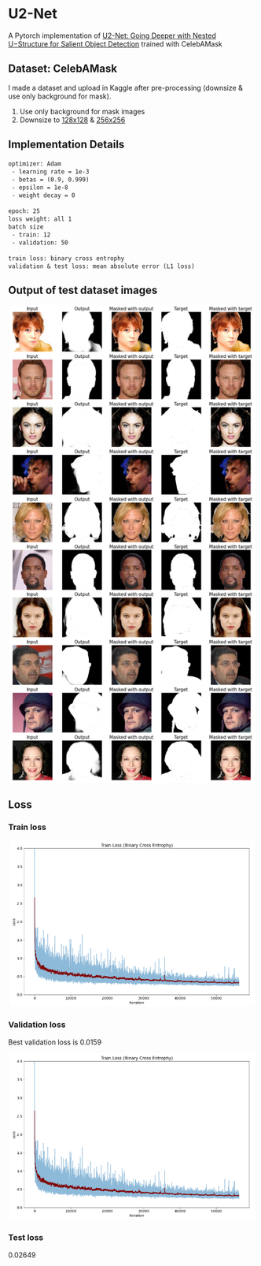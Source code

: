 # U2-Net
A Pytorch implementation of [U2-Net: Going Deeper with Nested U−Structure for Salient Object Detection](https://arxiv.org/abs/2005.09007) trained with CelebAMask

## Dataset: CelebAMask
I made a dataset and upload in Kaggle after pre-processing (downsize & use only background for mask).  
1. Use only background for mask images
2. Downsize to [128x128](https://www.kaggle.com/datasets/kimjiyeop/celeba-128-onlybg) & [256x256](https://www.kaggle.com/datasets/kimjiyeop/celeba-256-onlybg)  

## Implementation Details
```
optimizer: Adam
 - learning rate = 1e-3
 - betas = (0.9, 0.999)
 - epsilon = 1e-8
 - weight decay = 0
 
epoch: 25
loss weight: all 1
batch size
 - train: 12
 - validation: 50

train loss: binary cross entrophy
validation & test loss: mean absolute error (L1 loss)
```

## Output of test dataset images
<p align="center">
  <img src="./images/result.png" style="width:500px;"/>
</p>

## Loss
### Train loss
<p align="center">
  <img src="./images/train_loss.png" style="width:500px;"/>
</p>

### Validation loss
Best validation loss is 0.0159 
<p align="center">
  <img src="./images/train_loss.png" style="width:500px;"/>
</p>

### Test loss
0.02649
